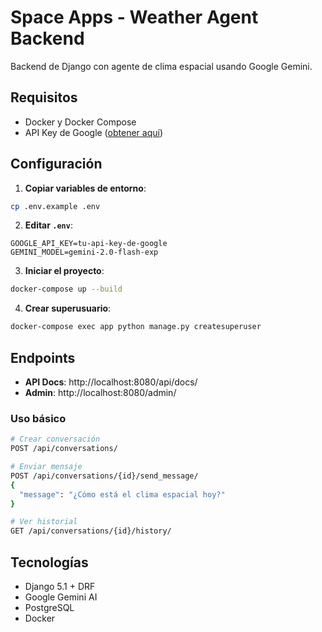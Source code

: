 # Space Apps - Weather Agent Backend

Backend de Django con agente de clima espacial usando Google Gemini.

## Requisitos

- Docker y Docker Compose
- API Key de Google ([obtener aquí](https://aistudio.google.com/app/apikey))

## Configuración

1. **Copiar variables de entorno**:
```bash
cp .env.example .env
```

2. **Editar `.env`**:
```env
GOOGLE_API_KEY=tu-api-key-de-google
GEMINI_MODEL=gemini-2.0-flash-exp
```

3. **Iniciar el proyecto**:
```bash
docker-compose up --build
```

4. **Crear superusuario**:
```bash
docker-compose exec app python manage.py createsuperuser
```

## Endpoints

- **API Docs**: http://localhost:8080/api/docs/
- **Admin**: http://localhost:8080/admin/

### Uso básico

```bash
# Crear conversación
POST /api/conversations/

# Enviar mensaje
POST /api/conversations/{id}/send_message/
{
  "message": "¿Cómo está el clima espacial hoy?"
}

# Ver historial
GET /api/conversations/{id}/history/
```

## Tecnologías

- Django 5.1 + DRF
- Google Gemini AI
- PostgreSQL
- Docker
